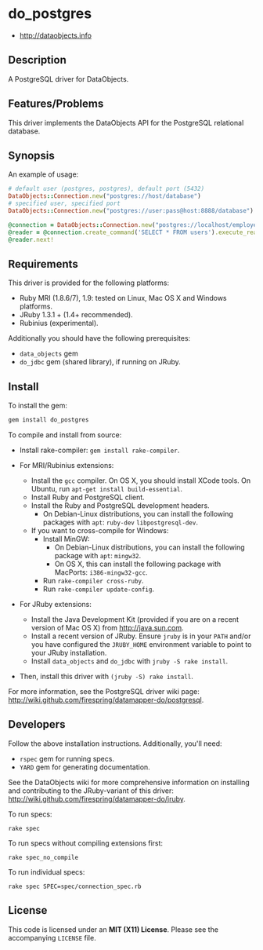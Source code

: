 # do_postgres

* <http://dataobjects.info>

## Description

A PostgreSQL driver for DataObjects.

## Features/Problems

This driver implements the DataObjects API for the PostgreSQL relational database.

## Synopsis

An example of usage:

```ruby
# default user (postgres, postgres), default port (5432)
DataObjects::Connection.new("postgres://host/database")
# specified user, specified port
DataObjects::Connection.new("postgres://user:pass@host:8888/database")

@connection = DataObjects::Connection.new("postgres://localhost/employees")
@reader = @connection.create_command('SELECT * FROM users').execute_reader
@reader.next!
```

## Requirements

This driver is provided for the following platforms:
 * Ruby MRI (1.8.6/7), 1.9: tested on Linux, Mac OS X and Windows platforms.
 * JRuby 1.3.1 + (1.4+ recommended).
 * Rubinius (experimental).

Additionally you should have the following prerequisites:
 * `data_objects` gem
 * `do_jdbc` gem (shared library), if running on JRuby.

## Install

To install the gem:

```ruby
gem install do_postgres
```

To compile and install from source:

* Install rake-compiler: `gem install rake-compiler`.

* For MRI/Rubinius extensions:
  * Install the `gcc` compiler. On OS X, you should install XCode tools. On
    Ubuntu, run `apt-get install build-essential`.
  * Install Ruby and PostgreSQL client.
  * Install the Ruby and PostgreSQL development headers.
    * On Debian-Linux distributions, you can install the following packages
      with `apt`: `ruby-dev` `libpostgresql-dev`.
  * If you want to cross-compile for Windows:
    * Install MinGW:
      * On Debian-Linux distributions, you can install the following package
        with `apt`: `mingw32`.
      * On OS X, this can install the following package with MacPorts: `i386-mingw32-gcc`.
    * Run `rake-compiler cross-ruby`.
    * Run `rake-compiler update-config`.

* For JRuby extensions:
  * Install the Java Development Kit (provided if you are
    on a recent version of Mac OS X) from <http://java.sun.com>.
  * Install a recent version of JRuby. Ensure `jruby` is in your `PATH` and/or
    you have configured the `JRUBY_HOME` environment variable to point to your
    JRuby installation.
  * Install `data_objects` and `do_jdbc` with `jruby -S rake install`.

* Then, install this driver with `(jruby -S) rake install`.

For more information, see the PostgreSQL driver wiki page:
<http://wiki.github.com/firespring/datamapper-do/postgresql>.

## Developers

Follow the above installation instructions. Additionally, you'll need:
  * `rspec` gem for running specs.
  * `YARD` gem for generating documentation.

See the DataObjects wiki for more comprehensive information on installing and
contributing to the JRuby-variant of this driver:
<http://wiki.github.com/firespring/datamapper-do/jruby>.

To run specs:

    rake spec

To run specs without compiling extensions first:

    rake spec_no_compile

To run individual specs:

    rake spec SPEC=spec/connection_spec.rb

## License

This code is licensed under an **MIT (X11) License**. Please see the
accompanying `LICENSE` file.
